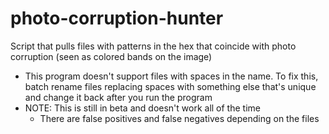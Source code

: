 # photo-corruption-hunter
Script that pulls files with patterns in the hex that coincide with photo corruption (seen as colored bands on the image)
- This program doesn't support files with spaces in the name. To fix this, batch rename files replacing spaces with something else that's unique and change it back after you run the program
- NOTE: This is still in beta and doesn't work all of the time
  - There are false positives and false negatives depending on the files
